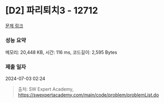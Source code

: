 # [D2] 파리퇴치3 - 12712 

[문제 링크](https://swexpertacademy.com/main/code/problem/problemDetail.do?contestProbId=AXuARWAqDkQDFARa) 

### 성능 요약

메모리: 20,448 KB, 시간: 116 ms, 코드길이: 2,595 Bytes

### 제출 일자

2024-07-03 02:24



> 출처: SW Expert Academy, https://swexpertacademy.com/main/code/problem/problemList.do
